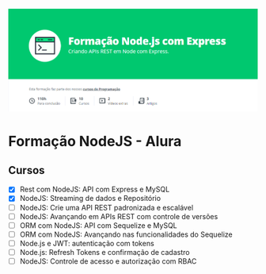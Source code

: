 ![screenshot](assets/screenshot.png)

# Formação NodeJS - Alura

## Cursos
- [x] Rest com NodeJS: API com Express e MySQL
- [x] NodeJS: Streaming de dados e Repositório
- [ ] NodeJS: Crie uma API REST padronizada e escalável
- [ ] NodeJS: Avançando em APIs REST com controle de versões
- [ ] ORM com NodeJS: API com Sequelize e MySQL
- [ ] ORM com NodeJS: Avançando nas funcionalidades do Sequelize
- [ ] Node.js e JWT: autenticação com tokens
- [ ] Node.js: Refresh Tokens e confirmação de cadastro
- [ ] NodeJS: Controle de acesso e autorização com RBAC
